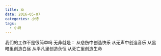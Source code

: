 ```yaml
---
title: 业
date: 2016-05-07
categories: 小诗
tags:
  - 小诗
---
```


我们的工作不是很简单吗
无非就是：
从悲伤中创造快乐<!--more-->
从无声中创造音乐
从黑暗里创造白昼
从平凡里创造永恒
从死亡里创造生命